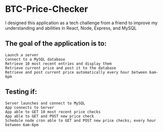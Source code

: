 # BTC-Price-Checker

I designed this application as a tech challenge from a friend to improve my understanding and abilities in React, Node, Express, and MySQL

## The goal of the application is to:
  
    Launch a server 
    Connect to a MySQL database
    Retrieve 10 most recent entries and display them
    Retrieve current price and post it to the database
    Retrieve and post current price automatically every hour between 6am-6pm
    
## Testing if:

    Server launches and connect to MySQL
    App connects to Server
    App able to GET 10 most recent price checks
    App able to GET and POST new price check
    Schedule node cron able to GET and POST new price checks; every hour between 6am-6pm
  
